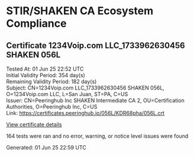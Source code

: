 # STIR/SHAKEN CA Ecosystem Compliance

## Certificate 1234Voip.com LLC_1733962630456 SHAKEN 056L

Tested At: 01 Jun 25 22:52 UTC\
Initial Validity Period: 354 day(s)\
Remaining Validity Period: 182 day(s)\
Subject: CN=1234Voip.com LLC_1733962630456 SHAKEN 056L, O=1234Voip.com LLC, L=San Juan, ST=PA, C=US\
Issuer: CN=Peeringhub Inc SHAKEN Intermediate CA 2, OU=Certification Authorities, O=Peeringhub Inc, C=US\
Link: https://certificates.peeringhub.io/056L/KDR68pha/056L.crt

[View certificate details](https://x509.io/?cert=MIIDNzCCAtygAwIBAgIRAJjbxeX4ADE5d9h781BjxHMwCgYIKoZIzj0EAwIwfDELMAkGA1UEBhMCVVMxFzAVBgNVBAoMDlBlZXJpbmdodWIgSW5jMSIwIAYDVQQLDBlDZXJ0aWZpY2F0aW9uIEF1dGhvcml0aWVzMTAwLgYDVQQDDCdQZWVyaW5naHViIEluYyBTSEFLRU4gSW50ZXJtZWRpYXRlIENBIDIwHhcNMjQxMjEyMDAxNzEwWhcNMjUxMTMwMjIyODUzWjB9MQswCQYDVQQGEwJVUzELMAkGA1UECAwCUEExETAPBgNVBAcMCFNhbiBKdWFuMRkwFwYDVQQKDBAxMjM0Vm9pcC5jb20gTExDMTMwMQYDVQQDDCoxMjM0Vm9pcC5jb20gTExDXzE3MzM5NjI2MzA0NTYgU0hBS0VOIDA1NkwwWTATBgcqhkjOPQIBBggqhkjOPQMBBwNCAAQTZUPvVPZNlEcK3LIQ6TRDl%2BNTVrLCay1%2B6P0Kl0Sq0EC1pD6WKC%2BQfE8%2BMawoKt1Wbc2QAxtbiI6lHozb2RhBo4IBPDCCATgwDgYDVR0PAQH%2FBAQDAgeAMAwGA1UdEwEB%2FwQCMAAwHQYDVR0OBBYEFGHpjYwJmI3eHITYbfGnQlZIsBPAMB8GA1UdIwQYMBaAFK6hc1GIKVcRygyp9LEKbk64S00HMBcGA1UdIAQQMA4wDAYKYIZIAYb%2FCQEBBDAWBggrBgEFBQcBGgQKMAigBhYEMDU2TDCBpgYDVR0fBIGeMIGbMIGYoDqgOIY2aHR0cHM6Ly9hdXRoZW50aWNhdGUtYXBpLmljb25lY3Rpdi5jb20vZG93bmxvYWQvdjEvY3JsolqkWDBWMRQwEgYDVQQHDAtCcmlkZ2V3YXRlcjELMAkGA1UECAwCTkoxEzARBgNVBAMMClNUSS1QQSBDUkwxCzAJBgNVBAYTAlVTMQ8wDQYDVQQKDAZTVEktUEEwCgYIKoZIzj0EAwIDSQAwRgIhAM%2FoKtN2%2FjGxuDMOUm0Mk1OW%2BKff9RQMjfKnw%2BL8c9WDAiEA9%2Bmnc2gG973XPlaCD73rexvnf6eUYFPDLD98bU7zD5Y%3D)

164 tests were ran and no error, warning, or notice level issues were found


Generated: 01 Jun 25 22:59 UTC